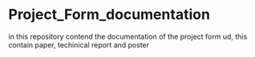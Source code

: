 # Project_Form_documentation
in this repository contend the documentation of the project form ud, this contain paper, techinical report and poster
